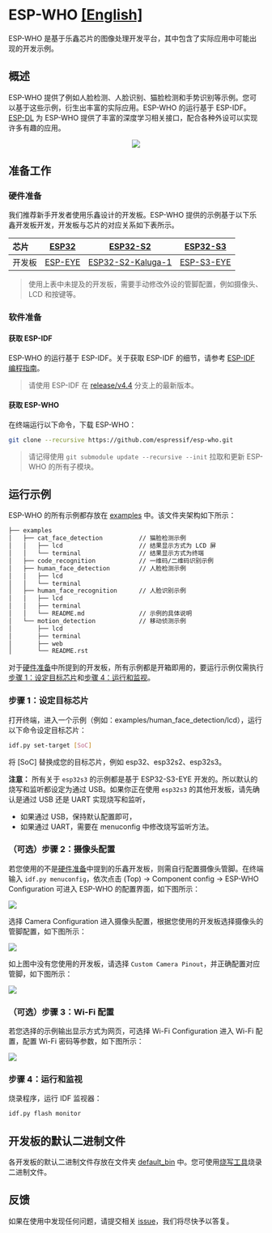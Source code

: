 # ESP-WHO [[English]](./README.md)

ESP-WHO 是基于乐鑫芯片的图像处理开发平台，其中包含了实际应用中可能出现的开发示例。

## 概述

ESP-WHO 提供了例如人脸检测、人脸识别、猫脸检测和手势识别等示例。您可以基于这些示例，衍生出丰富的实际应用。ESP-WHO 的运行基于 ESP-IDF。[ESP-DL](https://github.com/espressif/esp-dl) 为 ESP-WHO 提供了丰富的深度学习相关接口，配合各种外设可以实现许多有趣的应用。

<p align="center">
    <img width="%" src="./img/architecture_cn.drawio.svg"> 
</p>



## 准备工作

### 硬件准备

我们推荐新手开发者使用乐鑫设计的开发板。ESP-WHO 提供的示例基于以下乐鑫开发板开发，开发板与芯片的对应关系如下表所示。
    
|    芯片    | [ESP32](https://www.espressif.com/zh-hans/products/socs/esp32) | [ESP32-S2](https://www.espressif.com/zh-hans/products/socs/esp32-s2) | [ESP32-S3](https://www.espressif.com/zh-hans/products/socs/esp32-s3) |
| :------- | :----------------------------------------------------------: | :----------------------------------------------------------: | :----------------------------------------------------------: |
| 开发板 | [ESP-EYE](https://www.espressif.com/zh-hans/products/devkits/esp-eye/overview) | [ESP32-S2-Kaluga-1](https://docs.espressif.com/projects/esp-idf/zh_CN/latest/esp32s2/hw-reference/esp32s2/user-guide-esp32-s2-kaluga-1-kit.html) | [ESP-S3-EYE](https://www.espressif.com/zh-hans/products/devkits/esp-s3-eye/overview) |

> 使用上表中未提及的开发板，需要手动修改外设的管脚配置，例如摄像头、LCD 和按键等。

### 软件准备

#### 获取 ESP-IDF

ESP-WHO 的运行基于 ESP-IDF。关于获取 ESP-IDF 的细节，请参考 [ESP-IDF 编程指南](https://idf.espressif.com/)。

> 请使用 ESP-IDF 在 [release/v4.4](https://github.com/espressif/esp-idf/tree/release/v4.4) 分支上的最新版本。

#### 获取 ESP-WHO

在终端运行以下命令，下载 ESP-WHO：

```bash
git clone --recursive https://github.com/espressif/esp-who.git
```

> 请记得使用 ``git submodule update --recursive --init`` 拉取和更新 ESP-WHO 的所有子模块。

## 运行示例

ESP-WHO 的所有示例都存放在 [examples](./examples) 中。该文件夹架构如下所示：

```bash
├── examples
│   ├── cat_face_detection          // 猫脸检测示例
│   │   ├── lcd                     // 结果显示方式为 LCD 屏
│   │   └── terminal                // 结果显示方式为终端
│   ├── code_recognition            // 一维码/二维码识别示例
│   ├── human_face_detection        // 人脸检测示例
│   │   ├── lcd
│   │   └── terminal
│   ├── human_face_recognition      // 人脸识别示例
│   │   ├── lcd
│   │   ├── terminal
│   │   └── README.md               // 示例的具体说明
│   └── motion_detection            // 移动侦测示例
│       ├── lcd 
│       ├── terminal
│       ├── web
│       └── README.rst              
```

对于[硬件准备](#硬件准备)中所提到的开发板，所有示例都是开箱即用的，要运行示例仅需执行[步骤 1：设定目标芯片](#步骤-1设定目标芯片)和[步骤 4：运行和监视](#步骤-4运行和监视)。

### 步骤 1：设定目标芯片

打开终端，进入一个示例（例如：examples/human_face_detection/lcd），运行以下命令设定目标芯片：

```bash
idf.py set-target [SoC]
```

将 [SoC] 替换成您的目标芯片，例如 esp32、esp32s2、esp32s3。

**注意：** 所有关于 `esp32s3` 的示例都是基于 ESP32-S3-EYE 开发的。所以默认的烧写和监听都设定为通过 USB。如果你正在使用 `esp32s3` 的其他开发板，请先确认是通过 USB 还是 UART 实现烧写和监听，

- 如果通过 USB，保持默认配置即可，
- 如果通过 UART，需要在 menuconfig 中修改烧写监听方法。

### （可选）步骤 2：摄像头配置

若您使用的不是[硬件准备](#硬件准备)中提到的乐鑫开发板，则需自行配置摄像头管脚。在终端输入 `idf.py menuconfig`，依次点击 (Top) -> Component config -> ESP-WHO Configuration 可进入 ESP-WHO 的配置界面，如下图所示：

![](./img/esp-who_config.png)

选择 Camera Configuration 进入摄像头配置，根据您使用的开发板选择摄像头的管脚配置，如下图所示：

![](./img/esp-who_config_camera_config_select_pinout.png)

如上图中没有您使用的开发板，请选择 ``Custom Camera Pinout``，并正确配置对应管脚，如下图所示：

![](./img/esp-who_config_camera_config_custom.png)

### （可选）步骤 3：Wi-Fi 配置

若您选择的示例输出显示方式为网页，可选择 Wi-Fi Configuration 进入 Wi-Fi 配置，配置 Wi-Fi 密码等参数，如下图所示：

![](./img/esp-who_config_wifi_config.png)

### 步骤 4：运行和监视

烧录程序，运行 IDF 监视器：

```bash
idf.py flash monitor
```


## 开发板的默认二进制文件

各开发板的默认二进制文件存放在文件夹 [default_bin](./default_bin) 中。您可使用[烧写工具](https://www.espressif.com/zh-hans/support/download/other-tools)烧录二进制文件。




## 反馈

如果在使用中发现任何问题，请提交相关 [issue](https://github.com/espressif/esp-who/issues)，我们将尽快予以答复。

